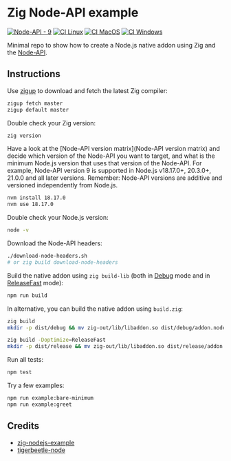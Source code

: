 # Zig Node-API example

[![Node-API - 9](https://img.shields.io/static/v1?label=Node-API&message=9&color=2ea44f)](https://nodejs.org/api/n-api.html)
[![CI Linux](https://github.com/jackdbd/zig-nodeapi-example/actions/workflows/ci-linux.yaml/badge.svg)](https://github.com/jackdbd/zig-nodeapi-example/actions/workflows/ci-linux.yaml)
[![CI MacOS](https://github.com/jackdbd/zig-nodeapi-example/actions/workflows/ci-macos.yaml/badge.svg)](https://github.com/jackdbd/zig-nodeapi-example/actions/workflows/ci-macos.yaml)
[![CI Windows](https://github.com/jackdbd/zig-nodeapi-example/actions/workflows/ci-windows.yaml/badge.svg)](https://github.com/jackdbd/zig-nodeapi-example/actions/workflows/ci-windows.yaml)

<!-- Node-API badge generated here: https://michaelcurrin.github.io/badge-generator/#/ -->

Minimal repo to show how to create a Node.js native addon using Zig and the [Node-API](https://nodejs.org/api/n-api.html#node-api).

## Instructions

Use [zigup](https://github.com/marler8997/zigup) to download and fetch the latest Zig compiler:

```sh
zigup fetch master
zigup default master
```

Double check your Zig version:

```sh
zig version
```

Have a look at the [Node-API version matrix](Node-API version matrix) and decide which version of the Node-API you want to target, and what is the minimum Node.js version that uses that version of the Node-API. For example, Node-API version 9 is supported in Node.js v18.17.0+, 20.3.0+, 21.0.0 and all later versions. Remember: Node-API versions are additive and versioned independently from Node.js.

```sh
nvm install 18.17.0
nvm use 18.17.0
```

Double check your Node.js version:

```sh
node -v
```

Download the Node-API headers:

```sh
./download-node-headers.sh
# or zig build download-node-headers
```

Build the native addon using `zig build-lib` (both in [Debug](https://ziglang.org/documentation/master/#Debug) mode and in [ReleaseFast](ReleaseFast) mode):

```sh
npm run build
```

In alternative, you can build the native addon using `build.zig`:

```sh
zig build
mkdir -p dist/debug && mv zig-out/lib/libaddon.so dist/debug/addon.node

zig build -Doptimize=ReleaseFast
mkdir -p dist/release && mv zig-out/lib/libaddon.so dist/release/addon.node
```

Run all tests:

```sh
npm test
```

Try a few examples:

```sh
npm run example:bare-minimum
npm run example:greet
```

## Credits

- [zig-nodejs-example](https://github.com/staltz/zig-nodejs-example)
- [tigerbeetle-node](https://github.com/tigerbeetle/tigerbeetle/tree/main/src/clients/node)
